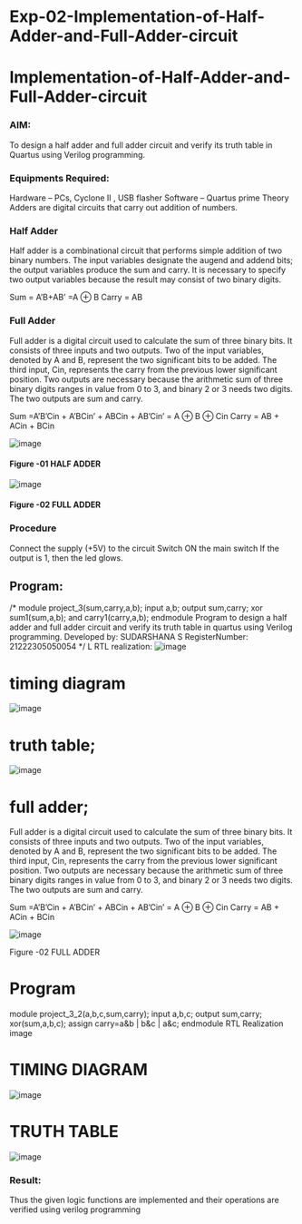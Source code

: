 # Exp-02-Implementation-of-Half-Adder-and-Full-Adder-circuit

# Implementation-of-Half-Adder-and-Full-Adder-circuit
### AIM:
To design a half adder and full adder circuit and verify its truth table in Quartus using Verilog programming.

### Equipments Required:
Hardware – PCs, Cyclone II , USB flasher
Software – Quartus prime
Theory
Adders are digital circuits that carry out addition of numbers.

### Half Adder
Half adder is a combinational circuit that performs simple addition of two binary numbers. The input variables designate the augend and addend bits; the output variables produce the sum and carry. It is necessary to specify two output variables because the result may consist of two binary digits.

Sum = A’B+AB’ =A ⊕ B Carry = AB

### Full Adder
Full adder is a digital circuit used to calculate the sum of three binary bits. It consists of three inputs and two outputs. Two of the input variables, denoted by A and B, represent the two significant bits to be added. The third input, Cin, represents the carry from the previous lower significant position. Two outputs are necessary because the arithmetic sum of three binary digits ranges in value from 0 to 3, and binary 2 or 3 needs two digits. The two outputs are sum and carry.

Sum =A’B’Cin + A’BCin’ + ABCin + AB’Cin’ = A ⊕ B ⊕ Cin Carry = AB + ACin + BCin

 ![image](https://user-images.githubusercontent.com/36288975/163552156-a13e5a56-c638-4110-97d9-8896907c8d25.png)

#### Figure -01 HALF ADDER 


![image](https://user-images.githubusercontent.com/36288975/163552057-b3547877-6d07-45b4-b7e0-bcfebfad9e1d.png)

#### Figure -02 FULL ADDER 

### Procedure

Connect the supply (+5V) to the circuit
Switch ON the main switch
If the output is 1, then the led glows.
### 

## Program:
/*
module project_3(sum,carry,a,b); 
input a,b; 
output sum,carry; 
xor sum1(sum,a,b); 
and carry1(carry,a,b); 
endmodule
Program to design a half adder and full adder circuit and verify its truth table in quartus using Verilog programming.
Developed by: SUDARSHANA S
RegisterNumber: 21222305050054 
*/
L
RTL realization:
![image](https://github.com/sudarshana11/Exp-02-Implementation-of-Half-Adder-and-Full-Adder-circuit/assets/155507129/8f0a68b1-0fb7-4288-a436-cedb0146c466)

# timing diagram
![image](https://github.com/sudarshana11/Exp-02-Implementation-of-Half-Adder-and-Full-Adder-circuit/assets/155507129/52480af6-339d-4a09-b19a-172f304c6b4a)

# truth table;
![image](https://github.com/sudarshana11/Exp-02-Implementation-of-Half-Adder-and-Full-Adder-circuit/assets/155507129/addcaf73-9d21-4c9b-8da6-37db9ddb79c7)
 
# full adder;
Full adder is a digital circuit used to calculate the sum of three binary bits. It consists of three inputs and two outputs. Two of the input variables, denoted by A and B, represent the two significant bits to be added. The third input, Cin, represents the carry from the previous lower significant position. Two outputs are necessary because the arithmetic sum of three binary digits ranges in value from 0 to 3, and binary 2 or 3 needs two digits. The two outputs are sum and carry.

Sum =A’B’Cin + A’BCin’ + ABCin + AB’Cin’ = A ⊕ B ⊕ Cin Carry = AB + ACin + BCin

![image](https://github.com/sudarshana11/Exp-02-Implementation-of-Half-Adder-and-Full-Adder-circuit/assets/155507129/21283d47-571f-402f-9b14-4417f7a4c444)


Figure -02 FULL ADDER
# Program
module project_3_2(a,b,c,sum,carry);
input a,b,c;
output sum,carry;
xor(sum,a,b,c);
assign carry=a&b | b&c | a&c;
endmodule
RTL Realization
image

# TIMING DIAGRAM
![image](https://github.com/sudarshana11/Exp-02-Implementation-of-Half-Adder-and-Full-Adder-circuit/assets/155507129/03ea2b9c-05b6-4f09-a4a0-0af5c6e241ad)


# TRUTH TABLE
![image](https://github.com/sudarshana11/Exp-02-Implementation-of-Half-Adder-and-Full-Adder-circuit/assets/155507129/b015a464-547a-435b-9a9e-a041d7c8e72d)

### Result:
Thus the given logic functions are implemented and their operations are verified using verilog programming
